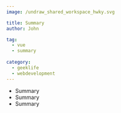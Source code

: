 ```yaml
---
image: /undraw_shared_workspace_hwky.svg

title: Summary
author: John

tag:
  - vue 
  - summary
  
category:
  - geeklife
  - webdevelopment
---
```


- Summary
- Summary
- Summary

